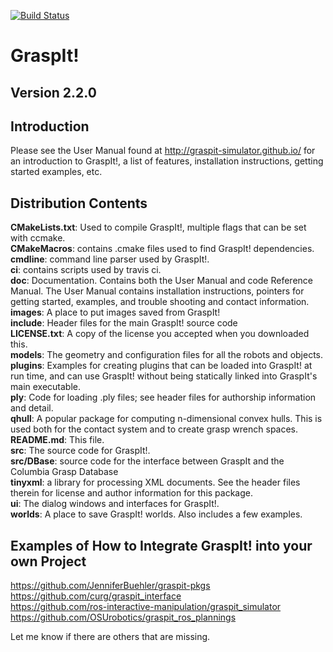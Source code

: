 [![Build Status](https://travis-ci.org/graspit-simulator/graspit.svg?branch=master)](https://travis-ci.org/graspit-simulator/graspit)

<h1>GraspIt!</h1>

<h2>Version 2.2.0</h2>

Introduction
------------
Please see the User Manual found at http://graspit-simulator.github.io/ for an introduction to GraspIt!, a list of
features, installation instructions, getting started examples, etc.

Distribution Contents
---------------------

**CMakeLists.txt**: Used to compile GraspIt!, multiple flags that can be set with ccmake. <br />
**CMakeMacros**: contains .cmake files used to find GraspIt! dependencies.  <br />
**cmdline**: command line parser used by GraspIt!.  <br />
**ci**: contains scripts used by travis ci.  <br />
**doc**: Documentation.  Contains both the User Manual and code Reference Manual. The User Manual contains installation instructions, pointers for getting started, examples, and trouble shooting and contact information. <br />
**images**: A place to put images saved from GraspIt! <br />
**include**: Header files for the main GraspIt! source code <br />
**LICENSE.txt**: A copy of the license you accepted when you downloaded this. <br />
**models**: The geometry and configuration files for all the robots and
		objects. <br />
**plugins**:  Examples for creating plugins that can be loaded into GraspIt! 
                 at run time, and can use GraspIt! without being statically linked
		 into GraspIt's main executable. <br />
**ply**:  Code for loading .ply files; see header files for authorship 
                information and detail. <br />
**qhull**: A popular package for computing n-dimensional convex hulls.
		This is used both for the contact system and to create grasp
	      wrench spaces. <br />
**README.md**:  This file. <br />
**src**:  The source code for GraspIt!. <br />
**src/DBase**: source code for the interface between GraspIt and the Columbia 
		Grasp Database <br />
**tinyxml**: a library for processing XML documents. See the header files 
		therein for license and author information for this package. <br />
**ui**:	The dialog windows and interfaces for GraspIt!. <br />
**worlds**: A place to save GraspIt! worlds.  Also includes a few
		examples. <br />

Examples of How to Integrate GraspIt! into your own Project
---------------------

https://github.com/JenniferBuehler/graspit-pkgs <br />
https://github.com/curg/graspit_interface <br />
https://github.com/ros-interactive-manipulation/graspit_simulator <br />
https://github.com/OSUrobotics/graspit_ros_plannings <br />

Let me know if there are others that are missing.
